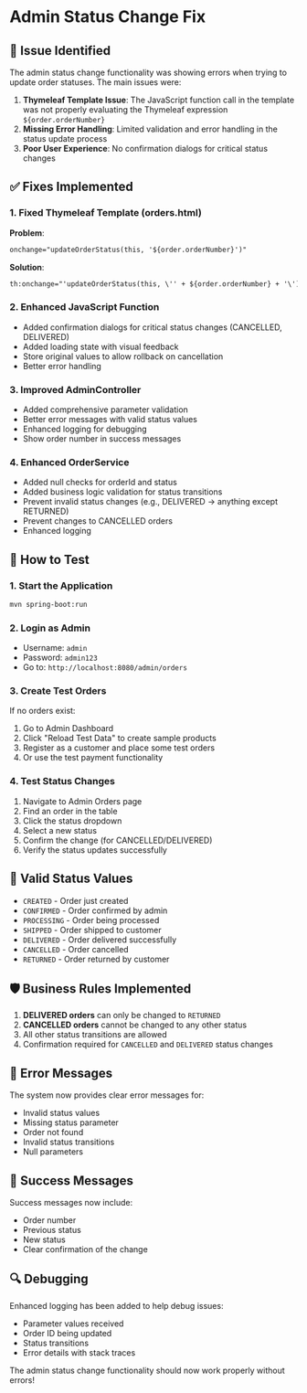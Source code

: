 # Admin Status Change Fix

## 🐛 Issue Identified
The admin status change functionality was showing errors when trying to update order statuses. The main issues were:

1. **Thymeleaf Template Issue**: The JavaScript function call in the template was not properly evaluating the Thymeleaf expression `${order.orderNumber}`
2. **Missing Error Handling**: Limited validation and error handling in the status update process
3. **Poor User Experience**: No confirmation dialogs for critical status changes

## ✅ Fixes Implemented

### 1. Fixed Thymeleaf Template (orders.html)
**Problem**: 
```html
onchange="updateOrderStatus(this, '${order.orderNumber}')"
```

**Solution**:
```html
th:onchange="'updateOrderStatus(this, \'' + ${order.orderNumber} + '\')'"
```

### 2. Enhanced JavaScript Function
- Added confirmation dialogs for critical status changes (CANCELLED, DELIVERED)
- Added loading state with visual feedback
- Store original values to allow rollback on cancellation
- Better error handling

### 3. Improved AdminController
- Added comprehensive parameter validation
- Better error messages with valid status values
- Enhanced logging for debugging
- Show order number in success messages

### 4. Enhanced OrderService
- Added null checks for orderId and status
- Added business logic validation for status transitions
- Prevent invalid status changes (e.g., DELIVERED → anything except RETURNED)
- Prevent changes to CANCELLED orders
- Enhanced logging

## 🚀 How to Test

### 1. Start the Application
```bash
mvn spring-boot:run
```

### 2. Login as Admin
- Username: `admin`
- Password: `admin123`
- Go to: `http://localhost:8080/admin/orders`

### 3. Create Test Orders
If no orders exist:
1. Go to Admin Dashboard
2. Click "Reload Test Data" to create sample products
3. Register as a customer and place some test orders
4. Or use the test payment functionality

### 4. Test Status Changes
1. Navigate to Admin Orders page
2. Find an order in the table
3. Click the status dropdown
4. Select a new status
5. Confirm the change (for CANCELLED/DELIVERED)
6. Verify the status updates successfully

## 🔧 Valid Status Values
- `CREATED` - Order just created
- `CONFIRMED` - Order confirmed by admin
- `PROCESSING` - Order being processed
- `SHIPPED` - Order shipped to customer
- `DELIVERED` - Order delivered successfully
- `CANCELLED` - Order cancelled
- `RETURNED` - Order returned by customer

## 🛡️ Business Rules Implemented
1. **DELIVERED orders** can only be changed to `RETURNED`
2. **CANCELLED orders** cannot be changed to any other status
3. All other status transitions are allowed
4. Confirmation required for `CANCELLED` and `DELIVERED` status changes

## 📝 Error Messages
The system now provides clear error messages for:
- Invalid status values
- Missing status parameter
- Order not found
- Invalid status transitions
- Null parameters

## 🎯 Success Messages
Success messages now include:
- Order number
- Previous status
- New status
- Clear confirmation of the change

## 🔍 Debugging
Enhanced logging has been added to help debug issues:
- Parameter values received
- Order ID being updated
- Status transitions
- Error details with stack traces

The admin status change functionality should now work properly without errors!
